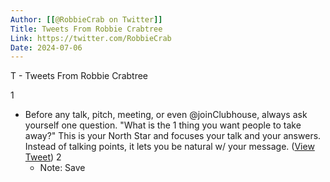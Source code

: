 ```yaml
---
Author: [[@RobbieCrab on Twitter]]
Title: Tweets From Robbie Crabtree
Link: https://twitter.com/RobbieCrab
Date: 2024-07-06
---
```

T - Tweets From Robbie Crabtree

1
- Before any talk, pitch, meeting, or even @joinClubhouse, always ask yourself one question.
  "What is the 1 thing you want people to take away?"
  This is your North Star and focuses your talk and your answers. 
  Instead of talking points, it lets you be natural w/ your message. ([View Tweet](https://twitter.com/search?q=Before%20any%20talk%2C%20pitch%2C%20meeting%2C%20or%20even%20%40joinClubhouse%2C%20always%20ask%20yourself%20one%20question.%20%20%22What%20is%20the%201%20thing%20you%20want%20people%20to%20take%20away%3F%22%20%20This%20is%20your%20North%20Star%20and%20focuses%20your%20talk%20and%20your%20answers.%20%20%20Instead%20of%20talking%20points%2C%20it%20%28from%3A%40RobbieCrab%29))
2
    - Note: Save
